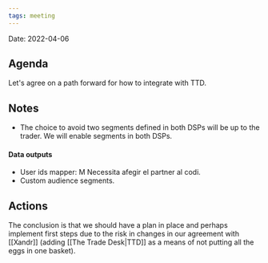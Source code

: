 ```yaml
---
tags: meeting
---
```


Date: 2022-04-06

## Agenda
Let's agree on a path forward for how to integrate with TTD.

## Notes
- The choice to avoid two segments defined in both DSPs will be up to the trader. We will enable segments in both DSPs.

#### Data outputs
- User ids mapper: M
  Necessita afegir el partner al codi.
- Custom audience segments. 

## Actions

The conclusion is that we should have a plan in place and perhaps implement first steps due to the risk in changes in our agreement with [[Xandr]] (adding [[The Trade Desk|TTD]] as a means of not putting all the eggs in one basket).